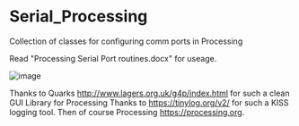 # Serial_Processing
Collection of classes for configuring comm ports in Processing

Read "Processing Serial Port routines.docx" for useage.

![image](https://user-images.githubusercontent.com/5317221/168467824-481251d2-5416-43d3-85d8-d551f4b5f918.png)

Thanks to Quarks http://www.lagers.org.uk/g4p/index.html for such a clean GUI Library for Processing 
Thanks to https://tinylog.org/v2/ for such a KISS logging tool.
Then of course Processing https://processing.org.
